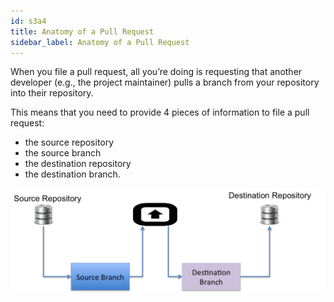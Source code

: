 ```yaml
---
id: s3a4
title: Anatomy of a Pull Request
sidebar_label: Anatomy of a Pull Request
---
```



When you file a pull request, all you’re doing is requesting that another developer (e.g., the project maintainer) pulls a branch from your repository into their repository.

This means that you need to provide 4 pieces of information to file a pull request:
- the source repository
- the source branch
- the destination repository
- the destination branch.


![xxx](https://raw.githubusercontent.com/ChickenKyiv/awesome-git-article/master/img/PR/pull-req-basic.png)
